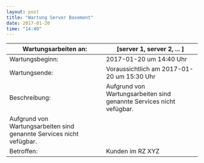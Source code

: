 ```yaml
---
layout: post
title: "Wartung Server Basement"
date: 2017-01-20
time: "14:40"
---
```


| Wartungsarbeiten an: | [server 1, server 2, ... ]                                           |
|----------------------|----------------------------------------------------------------------|
| Wartungsbeginn:      | 2017-01-20 um 14:40 Uhr                                              | 
| Wartungsende:        | Voraussichtlich am 2017-01-20 um 15:30 Uhr                           | 
| Beschreibung:        | Aufgrund von Wartungsarbeiten sind genannte Services nicht vefügbar. 
Aufgrund von Wartungsarbeiten sind genannte Services nicht vefügbar.  |
| Betroffen:           | Kunden im RZ XYZ                                                     |


